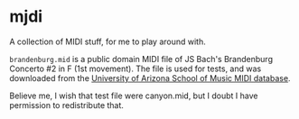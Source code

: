 # mjdi

A collection of MIDI stuff, for me to play around with.

`brandenburg.mid` is a public domain MIDI file of JS Bach's Brandenburg Concerto #2 in F (1st movement).
The file is used for tests, and was downloaded from the [University of Arizona School of Music MIDI database](http://midi.music.arizona.edu/purpose.php).

Believe me, I wish that test file were canyon.mid, but I doubt I have permission to redistribute that.
